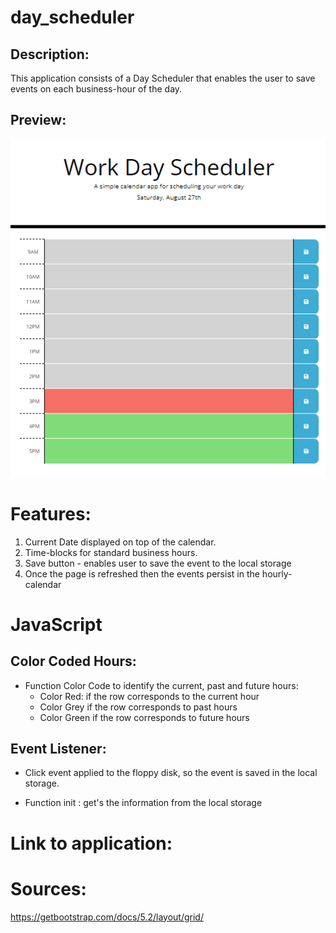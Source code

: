 # day_scheduler

## Description:
This application consists of a Day Scheduler that enables the user to save events on each business-hour of the day.

## Preview:

![Preview](./assets/screenshots/Preview.PNG)

# Features:

1. Current Date displayed on top of the calendar.
2. Time-blocks for standard business hours.
3. Save button - enables user to save the event to the local storage 
4. Once the page is refreshed then the events persist in the hourly-calendar


# JavaScript

## Color Coded Hours:

- Function Color Code to identify the current, past and future hours:
    - Color Red: if the row corresponds to the current hour
    - Color Grey if the row corresponds to past hours
    - Color Green if the row corresponds to future hours

## Event Listener:

- Click event applied to the floppy disk, so the event is saved in the local storage.

- Function init : get's the information from the local storage

# Link to application:

# Sources:
https://getbootstrap.com/docs/5.2/layout/grid/

